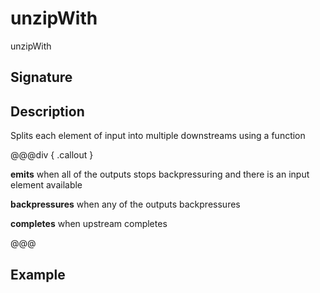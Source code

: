 # unzipWith

unzipWith

## Signature

## Description

Splits each element of input into multiple downstreams using a function


@@@div { .callout }

**emits** when all of the outputs stops backpressuring and there is an input element available

**backpressures** when any of the outputs backpressures

**completes** when upstream completes

@@@

## Example

